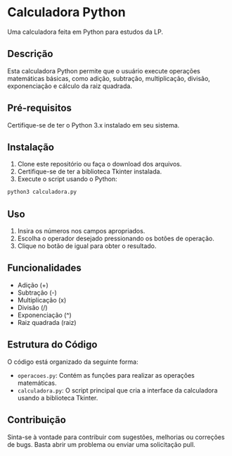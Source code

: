 # Calculadora Python

Uma calculadora feita em Python para estudos da LP.

## Descrição

Esta calculadora Python permite que o usuário execute operações matemáticas básicas, como adição, subtração, multiplicação, divisão, exponenciação e cálculo da raiz quadrada.

## Pré-requisitos

Certifique-se de ter o Python 3.x instalado em seu sistema.

## Instalação

1. Clone este repositório ou faça o download dos arquivos.
2. Certifique-se de ter a biblioteca Tkinter instalada.
3. Execute o script usando o Python:

```bash
python3 calculadora.py
```

## Uso

1. Insira os números nos campos apropriados.
2. Escolha o operador desejado pressionando os botões de operação.
3. Clique no botão de igual para obter o resultado.

## Funcionalidades

- Adição (+)
- Subtração (-)
- Multiplicação (x)
- Divisão (/)
- Exponenciação (^)
- Raiz quadrada (raiz)

## Estrutura do Código

O código está organizado da seguinte forma:

- `operacoes.py`: Contém as funções para realizar as operações matemáticas.
- `calculadora.py`: O script principal que cria a interface da calculadora usando a biblioteca Tkinter.

## Contribuição

Sinta-se à vontade para contribuir com sugestões, melhorias ou correções de bugs. Basta abrir um problema ou enviar uma solicitação pull.
<!--Eu estive aqui :) -->
